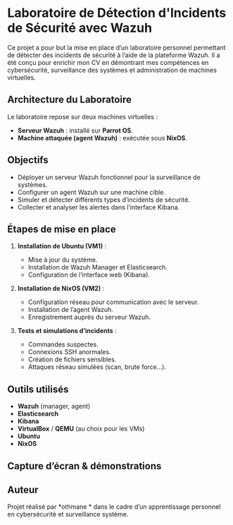 # Laboratoire de Détection d'Incidents de Sécurité avec Wazuh

Ce projet a pour but la mise en place d’un laboratoire personnel permettant de détecter des incidents de sécurité à l’aide de la plateforme Wazuh. Il a été conçu pour enrichir mon CV en démontrant mes compétences en cybersécurité, surveillance des systèmes et administration de machines virtuelles.

## Architecture du Laboratoire

Le laboratoire repose sur deux machines virtuelles :

- **Serveur Wazuh** : installé sur **Parrot OS**.
- **Machine attaquée (agent Wazuh)** : exécutée sous **NixOS**.

## Objectifs

- Déployer un serveur Wazuh fonctionnel pour la surveillance de systèmes.
- Configurer un agent Wazuh sur une machine cible.
- Simuler et détecter différents types d’incidents de sécurité.
- Collecter et analyser les alertes dans l’interface Kibana.

## Étapes de mise en place

1. **Installation de Ubuntu (VM1)** : 
   - Mise à jour du système.
   - Installation de Wazuh Manager et Elasticsearch.
   - Configuration de l’interface web (Kibana).

2. **Installation de NixOS (VM2)** :
   - Configuration réseau pour communication avec le serveur.
   - Installation de l’agent Wazuh.
   - Enregistrement auprès du serveur Wazuh.

3. **Tests et simulations d’incidents** :
   - Commandes suspectes.
   - Connexions SSH anormales.
   - Création de fichiers sensibles.
   - Attaques réseau simulées (scan, brute force…).

## Outils utilisés

- **Wazuh** (manager, agent)
- **Elasticsearch**
- **Kibana**
- **VirtualBox** / **QEMU** (au choix pour les VMs)
- **Ubuntu** 
- **NixOS**

## Capture d’écran & démonstrations



## Auteur

Projet réalisé par *othmane * dans le cadre d’un apprentissage personnel en cybersécurité et surveillance système. 

